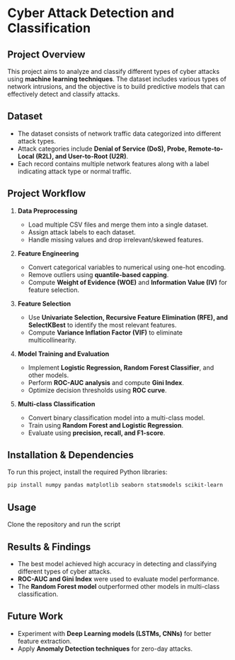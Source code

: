 # Cyber Attack Detection and Classification

## Project Overview
This project aims to analyze and classify different types of cyber attacks using **machine learning techniques**. The dataset includes various types of network intrusions, and the objective is to build predictive models that can effectively detect and classify attacks.

## Dataset
- The dataset consists of network traffic data categorized into different attack types.
- Attack categories include **Denial of Service (DoS), Probe, Remote-to-Local (R2L), and User-to-Root (U2R)**.
- Each record contains multiple network features along with a label indicating attack type or normal traffic.

## Project Workflow
1. **Data Preprocessing**
   - Load multiple CSV files and merge them into a single dataset.
   - Assign attack labels to each dataset.
   - Handle missing values and drop irrelevant/skewed features.
   
2. **Feature Engineering**
   - Convert categorical variables to numerical using one-hot encoding.
   - Remove outliers using **quantile-based capping**.
   - Compute **Weight of Evidence (WOE)** and **Information Value (IV)** for feature selection.
   
3. **Feature Selection**
   - Use **Univariate Selection, Recursive Feature Elimination (RFE), and SelectKBest** to identify the most relevant features.
   - Compute **Variance Inflation Factor (VIF)** to eliminate multicollinearity.
   
4. **Model Training and Evaluation**
   - Implement **Logistic Regression, Random Forest Classifier**, and other models.
   - Perform **ROC-AUC analysis** and compute **Gini Index**.
   - Optimize decision thresholds using **ROC curve**.
   
5. **Multi-class Classification**
   - Convert binary classification model into a multi-class model.
   - Train using **Random Forest and Logistic Regression**.
   - Evaluate using **precision, recall, and F1-score**.
   
## Installation & Dependencies
To run this project, install the required Python libraries:

```bash
pip install numpy pandas matplotlib seaborn statsmodels scikit-learn
```

## Usage
Clone the repository and run the script

## Results & Findings
- The best model achieved high accuracy in detecting and classifying different types of cyber attacks.
- **ROC-AUC and Gini Index** were used to evaluate model performance.
- The **Random Forest model** outperformed other models in multi-class classification.

## Future Work
- Experiment with **Deep Learning models (LSTMs, CNNs)** for better feature extraction.
- Apply **Anomaly Detection techniques** for zero-day attacks.
